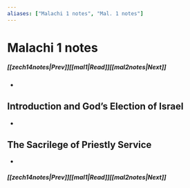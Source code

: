 ```yaml
---
aliases: ["Malachi 1 notes", "Mal. 1 notes"]
---
```

# Malachi 1 notes
##### <span class=arrow-left></span>[[zech14notes|Prev]]<span class=navigation-separator></span>[[mal1|Read]]<span class=navigation-separator></span>[[mal2notes|Next]]<span class=arrow-right></span>
- 
## Introduction and God’s Election of Israel
- 
## The Sacrilege of Priestly Service
- 
##### <span class=arrow-left></span>[[zech14notes|Prev]]<span class=navigation-separator></span>[[mal1|Read]]<span class=navigation-separator></span>[[mal2notes|Next]]<span class=arrow-right></span>